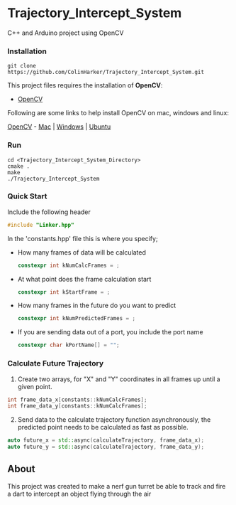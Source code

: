# Trajectory_Intercept_System
C++ and Arduino project using OpenCV


### Installation

```
git clone https://github.com/ColinHarker/Trajectory_Intercept_System.git
```

This project files requires the installation of **OpenCV**:

- [OpenCV](https://opencv.org/)

Following are some links to help install OpenCV on mac, windows and linux:


[OpenCV](https://github.com/opencv/opencv) - [Mac](https://www.learnopencv.com/install-opencv3-on-macos/) | [Windows](https://www.learnopencv.com/install-opencv3-on-windows/) | [Ubuntu](https://www.learnopencv.com/install-opencv3-on-ubuntu/)



### Run

```
cd <Trajectory_Intercept_System_Directory>
cmake .
make
./Trajectory_Intercept_System
```  

### Quick Start
Include the following header

```c++
#include "Linker.hpp"
```

In the 'constants.hpp' file this is where you specify; 

* How many frames of data will be calculated

  ```c++
  constexpr int kNumCalcFrames = ;
  ```


* At what point does the frame calculation start

  ```c++
  constexpr int kStartFrame = ;
  ```
* How many frames in the future do you want to predict
  
  ```c++
  constexpr int kNumPredictedFrames = ;
  ```

* If you are sending data out of a port, you include the port name

  ```c++
  constexpr char kPortName[] = "";
  ```

### Calculate Future Trajectory

1. Create two arrays, for "X" and "Y" coordinates in all frames up until a given point.

```c++
int frame_data_x[constants::kNumCalcFrames];
int frame_data_y[constants::kNumCalcFrames];
```

2. Send data to the calculate trajectory function asynchronously, the predicted point needs to be calculated as fast as possible.

```c++
auto future_x = std::async(calculateTrajectory, frame_data_x);
auto future_y = std::async(calculateTrajectory, frame_data_y);
```




## About

This project was created to make a nerf gun turret be able to track and fire a dart to intercept an object flying through the air

